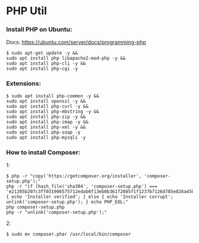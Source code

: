 # PHP Util

### Install PHP on Ubuntu:

Docs: https://ubuntu.com/server/docs/programming-php

```
$ sudo apt-get update -y &&
sudo apt install php libapache2-mod-php -y &&
sudo apt install php-cli -y &&
sudo apt install php-cgi -y
```

### Extensions:

```
$ sudo apt install php-common -y &&
sudo apt install openssl -y &&
sudo apt install php-curl -y &&
sudo apt install php-mbstring -y &&
sudo apt install php-zip -y &&
sudo apt install php-imap -y &&
sudo apt install php-xml -y &&
sudo apt install php-soap -y
sudo apt install php-mysqli -y
```

### How to install Composer:

1:

```
$ php -r "copy('https://getcomposer.org/installer', 'composer-setup.php');"
php -r "if (hash_file('sha384', 'composer-setup.php') === 'e21205b207c3ff031906575712edab6f13eb0b361f2085f1f1237b7126d785e826a450292b6cfd1d64d92e6563bbde02') { echo 'Installer verified'; } else { echo 'Installer corrupt'; unlink('composer-setup.php'); } echo PHP_EOL;"
php composer-setup.php
php -r "unlink('composer-setup.php');"
```

2:

```
$ sudo mv composer.phar /usr/local/bin/composer
```
